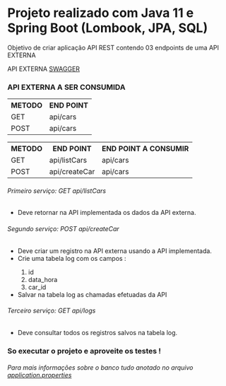 <h1>Projeto realizado com Java 11 e Spring Boot (Lombook, JPA, SQL)</h1>
<div>
<p>Objetivo de criar aplicação API REST contendo 03 endpoints de uma API EXTERNA</p>

<p>API EXTERNA <a href="http://api-test.bhut.com.br:3000/api-docs/">SWAGGER</a></p>
</div>

<div>
<h3>API EXTERNA A SER CONSUMIDA</h3>
<table>
  <tr>
    <th>METODO</th>
    <th>END POINT</th>
  </tr>
  <tr>
    <td>GET</td>
    <td>api/cars</td>
  </tr>
  <tr>
    <td>POST</td>
    <td>api/cars</td>
  </tr>
</table>
</div>

<div>
<table>
  <tr>
    <th>METODO</th>
    <th>END POINT</th>
    <th>END POINT A CONSUMIR</th>
  </tr>
  <tr>
    <td>GET</td>
    <td>api/listCars</td>
    <td>api/cars</td>
  </tr>
  <tr>
    <td>POST</td>
    <td>api/createCar</td>
    <td>api/cars</td>
  </tr>
</table>
</div>

<div>
<h6>Primeiro serviço: GET api/listCars</h6>
<ul>
<li>Deve retornar na API implementada os dados da API externa.</li>
</ul>
<h6>Segundo serviço: POST api/createCar</h6>
<ul>
<li>Deve criar um registro na API externa usando a API implementada.</li>
<li>Crie uma tabela log com os campos :</li>
<ol>
<li>id</li>
<li>data_hora</li>
<li>car_id</li>
</ol>
<li>Salvar na tabela log as chamadas efetuadas da API</li>
</ul>
<h6>Terceiro serviço: GET api/logs</h6>
<ul>
<li>Deve consultar todos os registros salvos na tabela log.</li>
</ul>
</div>

<div>
<h3>So executar o projeto e aproveite os testes !</h3>
<h6>Para mais informações sobre o banco tudo anotado no arquivo <a href="https://github.com/Allysonubius/challenge_api/blob/master/src/main/resources/application.properties">application.properties</a> </h6>
</div>